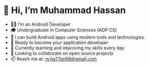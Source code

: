 # 👋 Hi, I’m Muhammad Hassan

- 👨‍💻 I’m an Android Developer  
- 🎓 Undergraduate in Computer Sciences (ADP CS)  
- 📱 I can build Android apps using modern tools and technologies  
- 🤝 Ready to become your application developer  
- 🌱 Currently learning and improving my skills every day  
- 💞️ Looking to collaborate on open source projects  
- 📫 Reach me at: m.ha77an99@gmail.com  

<!---
Hassan-Dev23/Hassan-Dev23 is a ✨ special ✨ repository because its `README.md` (this file) appears on your GitHub profile.
You can click the Preview link to take a look at your changes.
--->